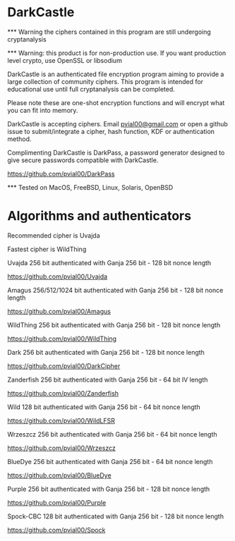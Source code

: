 # DarkCastle

*** Warning the ciphers contained in this program are still undergoing cryptanalysis

*** Warning: this product is for non-production use.  If you want production level crypto, use OpenSSL or libsodium

DarkCastle is an authenticated file encryption program aiming to provide a large collection of community ciphers.  This program is intended for educational use until full cryptanalysis can be completed.

Please note these are one-shot encryption functions and will encrypt what you can fit into memory.

DarkCastle is accepting ciphers.  Email pvial00@gmail.com or open a github issue to submit/integrate a cipher, hash function, KDF or authentication method.

Complimenting DarkCastle is DarkPass, a password generator designed to give secure passwords compatible with DarkCastle.

https://github.com/pvial00/DarkPass

*** Tested on MacOS, FreeBSD, Linux, Solaris, OpenBSD


# Algorithms and authenticators

Recommended cipher is Uvajda

Fastest cipher is WildThing

Uvajda 256 bit authenticated with Ganja 256 bit - 128 bit nonce length

https://github.com/pvial00/Uvajda

Amagus 256/512/1024 bit authenticated with Ganja 256 bit - 128 bit nonce length

https://github.com/pvial00/Amagus

WildThing 256 bit authenticated with Ganja 256 bit - 128 bit nonce length

https://github.com/pvial00/WildThing

Dark 256 bit authenticated with Ganja 256 bit - 128 bit nonce length

https://github.com/pvial00/DarkCipher

Zanderfish 256 bit authenticated with Ganja 256 bit - 64 bit IV length

https://github.com/pvial00/Zanderfish

Wild 128 bit authenticated with Ganja 256 bit - 64 bit nonce length

https://github.com/pvial00/WildLFSR

Wrzeszcz 256 bit authenticated with Ganja 256 bit - 64 bit nonce length

https://github.com/pvial00/Wrzeszcz

BlueDye 256 bit authenticated with Ganja 256 bit - 64 bit nonce length

https://github.com/pvial00/BlueDye

Purple 256 bit authenticated with Ganja 256 bit - 128 bit nonce length

https://github.com/pvial00/Purple

Spock-CBC 128 bit authenticated with Ganja 256 bit - 128 bit nonce length

https://github.com/pvial00/Spock
